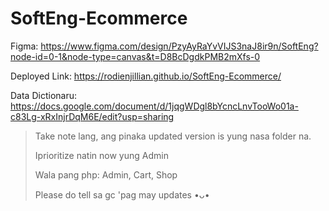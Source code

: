 # SoftEng-Ecommerce

Figma: https://www.figma.com/design/PzyAyRaYvVIJS3naJ8ir9n/SoftEng?node-id=0-1&node-type=canvas&t=D8BcDgdkPMB2mXfs-0

Deployed Link: https://rodienjillian.github.io/SoftEng-Ecommerce/

Data Dictionaru: https://docs.google.com/document/d/1jqgWDgl8bYcncLnvTooWo01a-c83Lg-xRxInjrDqM6E/edit?usp=sharing

> Take note lang, ang pinaka updated version is yung nasa folder na.
>
> Iprioritize natin now yung Admin
>
> Wala pang php: Admin, Cart, Shop
> 
> Please do tell sa gc 'pag may updates •ᴗ•

